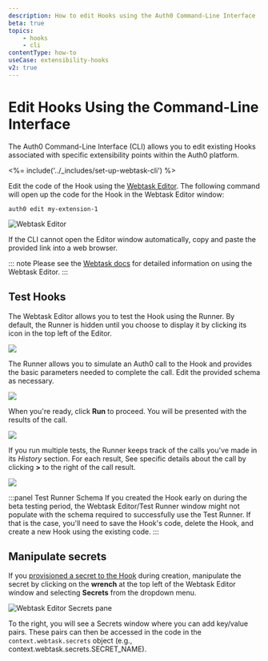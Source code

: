 ```yaml
---
description: How to edit Hooks using the Auth0 Command-Line Interface
beta: true
topics:
    - hooks
    - cli
contentType: how-to
useCase: extensibility-hooks
v2: true
---
```

# Edit Hooks Using the Command-Line Interface

The Auth0 Command-Line Interface (CLI) allows you to edit existing Hooks associated with specific extensibility points within the Auth0 platform.

<%= include('../_includes/set-up-webtask-cli') %>

Edit the code of the Hook using the [Webtask Editor](https://webtask.io/docs/editor). The following command will open up the code for the Hook in the Webtask Editor window:

  `auth0 edit my-extension-1`

  ![Webtask Editor](/media/articles/hooks/webtask-editor.png)

If the CLI cannot open the Editor window automatically, copy and paste the provided link into a web browser.

::: note
Please see the [Webtask docs](https://webtask.io/docs/editor) for detailed information on using the Webtask Editor.
:::

## Test Hooks

The Webtask Editor allows you to test the Hook using the Runner. By default, the Runner is hidden until you choose to display it by clicking its icon in the top left of the Editor.

![](/media/articles/hooks/webtask-runner.png)

The Runner allows you to simulate an Auth0 call to the Hook and provides the basic parameters needed to complete the call. Edit the provided schema as necessary.

![](/media/articles/hooks/webtask-runner2.png)

When you're ready, click **Run** to proceed. You will be presented with the results of the call.

![](/media/articles/hooks/webtask-runner3.png)

If you run multiple tests, the Runner keeps track of the calls you've made in its *History* section. For each result, See specific details about the call by clicking **>** to the right of the call result.

![](/media/articles/hooks/webtask-runner4.png)

:::panel Test Runner Schema
If you created the Hook early on during the beta testing period, the Webtask Editor/Test Runner window might not populate with the schema required to successfully use the Test Runner. If that is the case, you'll need to save the Hook's code, delete the Hook, and create a new Hook using the existing code.
:::

## Manipulate secrets

If you [provisioned a secret to the Hook](/hooks/cli/create-delete#provision-secrets-to-new-hooks) during creation, manipulate the secret by clicking on the **wrench** at the top left of the Webtask Editor window and selecting **Secrets** from the dropdown menu.

  ![Webtask Editor Secrets pane](/media/articles/hooks/webtask-editor-secrets.png)

To the right, you will see a Secrets window where you can add key/value pairs. These pairs can then be accessed in the code in the `context.webtask.secrets` object (e.g., context.webtask.secrets.SECRET_NAME).